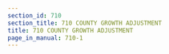```yaml
---
section_id: 710
section_title: 710 COUNTY GROWTH ADJUSTMENT
title: 710 COUNTY GROWTH ADJUSTMENT
page_in_manual: 710-1
---
```

